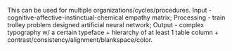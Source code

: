 This can be used for multiple organizations/cycles/procedures. Input - cognitive-affective-instinctual-chemical empathy matrix; Processing - train trolley problem designed artificial neural network; Output - complex typography w/ a certain typeface + hierarchy of at least 1 table column + contrast/consistency/alignment/blankspace/color.
